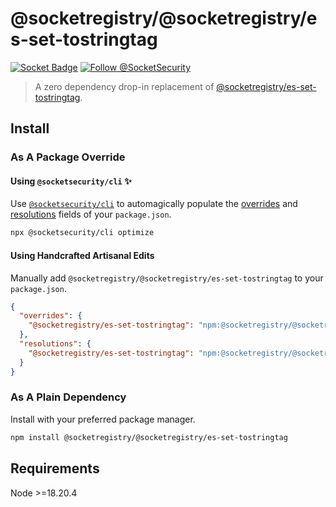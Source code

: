 # @socketregistry/@socketregistry/es-set-tostringtag

[![Socket Badge](https://socket.dev/api/badge/npm/package/@socketregistry/@socketregistry/es-set-tostringtag)](https://socket.dev/npm/package/@socketregistry/@socketregistry/es-set-tostringtag)
[![Follow @SocketSecurity](https://img.shields.io/twitter/follow/SocketSecurity?style=social)](https://twitter.com/SocketSecurity)

> A zero dependency drop-in replacement of
> [@socketregistry/es-set-tostringtag](https://www.npmjs.com/package/@socketregistry/es-set-tostringtag).

## Install

### As A Package Override

#### Using `@socketsecurity/cli` :sparkles:

Use [`@socketsecurity/cli`](https://www.npmjs.com/package/@socketsecurity/cli)
to automagically populate the
[overrides](https://docs.npmjs.com/cli/v9/configuring-npm/package-json#overrides)
and [resolutions](https://yarnpkg.com/configuration/manifest#resolutions) fields
of your `package.json`.

```sh
npx @socketsecurity/cli optimize
```

#### Using Handcrafted Artisanal Edits

Manually add `@socketregistry/@socketregistry/es-set-tostringtag` to your
`package.json`.

```json
{
  "overrides": {
    "@socketregistry/es-set-tostringtag": "npm:@socketregistry/@socketregistry/es-set-tostringtag@^1"
  },
  "resolutions": {
    "@socketregistry/es-set-tostringtag": "npm:@socketregistry/@socketregistry/es-set-tostringtag@^1"
  }
}
```

### As A Plain Dependency

Install with your preferred package manager.

```sh
npm install @socketregistry/@socketregistry/es-set-tostringtag
```

## Requirements

Node &gt;=18.20.4
